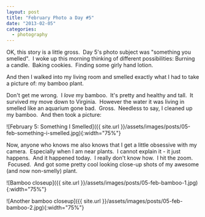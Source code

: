 ```yaml
---
layout: post
title: "February Photo a Day #5"
date: "2013-02-05"
categories:
  - photography
---
```


OK, this story is a little gross.  Day 5's photo subject was "something you smelled".  I woke up this morning thinking of different possibilities: Burning a candle.  Baking cookies.  Finding some girly hand lotion.

And then I walked into my living room and smelled exactly what I had to take a picture of: my bamboo plant.

Don't get me wrong.  I _love_ my bamboo.  It's pretty and healthy and tall.  It survived my move down to Virginia.  However the water it was living in smelled like an aquarium gone bad.  Gross.  Needless to say, I cleaned up my bamboo.  And then took a picture:

![February 5: Something I Smelled]({{ site.url }}/assets/images/posts/05-feb-something-i-smelled.jpg){:width="75%"}

Now, anyone who knows me also knows that I get a little obsessive with my camera.  Especially when I am near plants.  I cannot explain it - it just happens.  And it happened today.  I really don't know how.  I hit the zoom.  Focused.  And got some pretty cool looking close-up shots of my awesome (and now non-smelly) plant.

![Bamboo closeup]({{ site.url }}/assets/images/posts/05-feb-bamboo-1.jpg){:width="75%"}

![Another bamboo closeup]({{ site.url }}/assets/images/posts/05-feb-bamboo-2.jpg){:width="75%"}
